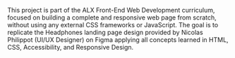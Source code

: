 This project is part of the ALX Front-End Web Development curriculum, focused on building a complete and responsive web page from scratch, without using any external CSS frameworks or JavaScript.
The goal is to replicate the Headphones landing page design provided by Nicolas Philippot (UI/UX Designer) on Figma  applying all concepts learned in HTML, CSS, Accessibility, and Responsive Design.